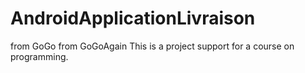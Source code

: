 AndroidApplicationLivraison
===========================

from GoGo
from GoGoAgain
This is a project support for a course on programming.
